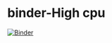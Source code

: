 # binder-High cpu

[![Binder](https://mybinder.org/badge_logo.svg)](https://mybinder.org/v2/gh/logavdm1/binder-cpu.git/HEAD)
